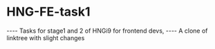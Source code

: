 # HNG-FE-task1

---- Tasks for stage1 and 2 of HNGi9 for frontend devs, 
---- A clone of linktree with slight changes

